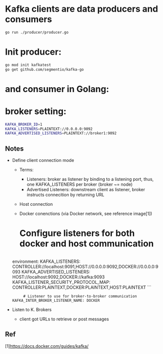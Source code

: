 
# Kafka clients are data producers and consumers

```bash 
go run ./producer/producer.go
```


# Init producer:

```bash 
go mod init kafkatest
go get github.com/segmentio/kafka-go
```
# and consumer in Golang:

# broker setting:

```bash 
KAFKA_BROKER_ID=1
KAFKA_LISTENERS=PLAINTEXT://0.0.0.0:9092
KAFKA_ADVERTISED_LISTENERS=PLAINTEXT://broker1:9092
```

## Notes

- Define client connection mode
    - Terms: 
        - Listeners: broker as listener by binding to a listening port, thus, one KAFKA_LISTENERS per broker (broker ~= node)
        - Advertised Listeners: downstream client as listener, broker instructs connecition by returning URL
    - Host connection
    - Docker conenctions (via Docker network, see reference image[1])

       
      # Configure listeners for both docker and host communication
      ```bash 
    environment:
      KAFKA_LISTENERS: CONTROLLER://localhost:9091,HOST://0.0.0.0:9092,DOCKER://0.0.0.0:9093
      KAFKA_ADVERTISED_LISTENERS: HOST://localhost:9092,DOCKER://kafka:9093
      KAFKA_LISTENER_SECURITY_PROTOCOL_MAP: CONTROLLER:PLAINTEXT,DOCKER:PLAINTEXT,HOST:PLAINTEXT
      ```

           # Listener to use for broker-to-broker communication
      KAFKA_INTER_BROKER_LISTENER_NAME: DOCKER


- Listen to K. Brokers
    - client got URLs to retrieve or post messages 

## Ref 
 [1]https://docs.docker.com/guides/kafka/ 